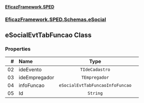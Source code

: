 #### [EficazFramework.SPED](EficazFrameworkSPED.md 'EficazFramework SPED')
### [EficazFramework.SPED.Schemas.eSocial](EficazFramework.SPED.Schemas.eSocial.md 'EficazFramework.SPED.Schemas.eSocial')

## eSocialEvtTabFuncao Class
### Properties

| # | Name | Type | |
| ---: | :--- | :---: | :--- |
| 02 | ideEvento | `TIdeCadastro` |  |
| 03 | ideEmpregador | `TEmpregador` |  |
| 04 | infoFuncao | `eSocialEvtTabFuncaoInfoFuncao` |  |
| 05 | Id | `String` |  |
